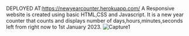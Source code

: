 
DEPLOYED AT:https://newyearcounter.herokuapp.com/
A Responsive website is created using basic HTML,CSS and Javascript.
It is  a new year counter that counts and displays number of days,hours,minutes,seconds left from right now to 1st January 2023.
![Capture1](https://user-images.githubusercontent.com/63505449/161563860-0fc32fb9-a0bd-4883-b580-408ffa8bb8c2.JPG)

